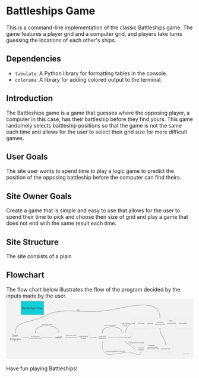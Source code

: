 # Battleships Game

This is a command-line implementation of the classic Battleships game. The game features a player grid and a computer grid, and players take turns guessing the locations of each other's ships.

## Dependencies

- `tabulate`: A Python library for formatting tables in the console.
- `colorama`: A library for adding colored output to the terminal.

## Introduction
The Battleships game is a game that guesses where the opposing player, a computer in this case, has their battleship before they find yours. This game randomely selects battleship positions so that the game is not the same each time and allows for the user to select their grid size for more difficult games.

## User Goals
The site user wants to spend time to play a logic game to predict the position of the opposing battleship before the computer can find theirs.

## Site Owner Goals
Create a game that is simple and easy to use that allows for the user to spend their time to pick and choose their size of grid and play a game that does not end with the same result each time.

## Site Structure
The site consists of a plain

## Flowchart
The flow chart below illustrates the flow of the program decided by the inputs made by the user.
![Game flow chart](img/Flowchart.jpg)


Have fun playing Battleships!